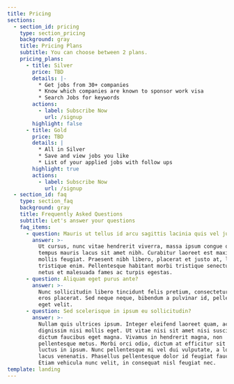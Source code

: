 ```yaml
---
title: Pricing
sections:
  - section_id: pricing
    type: section_pricing
    background: gray
    title: Pricing Plans
    subtitle: You can choose between 2 plans.
    pricing_plans:
      - title: Silver
        price: TBD
        details: |-
          * Get jobs from 30+ companies
          * Know which companies are known to sponsor work visa
          * Search Jobs for keywords
        actions:
          - label: Subscribe Now
            url: /signup
        highlight: false
      - title: Gold
        price: TBD
        details: |
          * All in Silver
          * Save and view jobs you like
          * List of your applied jobs with follow ups
        highlight: true
        actions:
          - label: Subscribe Now
            url: /signup
  - section_id: faq
    type: section_faq
    background: gray
    title: Frequently Asked Questions
    subtitle: Let's answer your questions
    faq_items:
      - question: Mauris ut tellus id arcu sagittis lacinia quis vel justo?
        answer: >-
          Ut cursus, nunc vitae hendrerit viverra, massa ipsum congue quam, sed
          tempus mauris lacus sit amet nibh. Curabitur laoreet est maximus
          mollis feugiat. Praesent nibh libero, placerat et justo at, luctus
          tristique enim. Pellentesque habitant morbi tristique senectus et
          netus et malesuada fames ac turpis egestas.
      - question: Aliquam eget purus ante?
        answer: >-
          Nunc sollicitudin libero tincidunt felis pretium, consectetur aliquam
          eros placerat. Sed neque neque, bibendum a pulvinar id, pellentesque
          eget velit. 
      - question: Sed scelerisque in ipsum eu sollicitudin?
        answer: >-
          Nullam quis ultrices ipsum. Integer eleifend laoreet quam, ac
          dignissim nisi mollis eget. Ut vitae nisi sit amet nisi suscipit
          dictum faucibus eget magna. Vivamus in hendrerit magna, non
          pellentesque metus. Morbi orci odio, dictum at efficitur sit amet,
          luctus in ipsum. Nunc pellentesque mi vel dui vulputate, a lobortis
          lacus venenatis. Phasellus pellentesque dolor id feugiat faucibus.
          Etiam vehicula nunc velit, in consequat nisl feugiat nec.
template: landing
---
```

